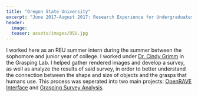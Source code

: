 ```yaml
---
title: "Oregon State University"
excerpt: "June 2017-August 2017: Research Experience for Undergraduates Intern"
header:
  image: 
  teaser: assets/images/OSU.jpg
---
```


I worked here as an REU summer intern during the summer between the sophomore and junior year of college.  I worked under [Dr. Cindy Grimm](http://mime.oregonstate.edu/people/grimm) in the Grasping Lab.  I helped gather rendered images and develop a survey, as well as analyze the results of said survey, in order to better understand the connection between the shape and size of objects and the grasps that humans use.  This process was seperated into two main projects: [OpenRAVE Interface](https://vlthrasher.github.io/projects/03OpenRAVEInterface/) and [Grasping Survey Analysis](https://vlthrasher.github.io/projects/02GraspingSurveyAnalysis/).
